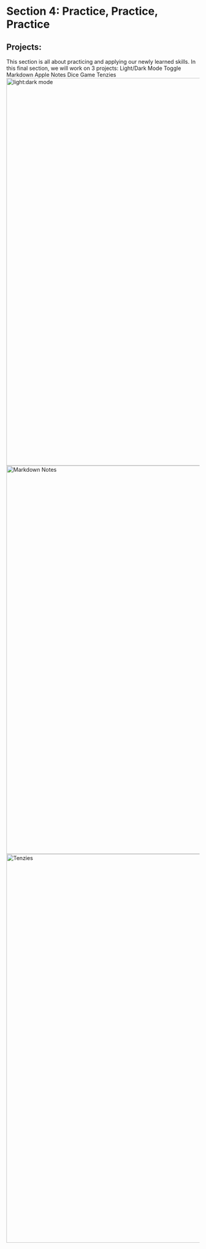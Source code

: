 # Section 4: Practice, Practice, Practice

## Projects: 
This section is all about practicing and applying our newly learned skills. In this final section, we will work on 3 projects:
Light/Dark Mode Toggle
Markdown Apple Notes 
Dice Game Tenzies
<img width="1011" alt="light:dark mode" src="https://github.com/ewainy/learnReactScrimba/assets/77060368/ef355d79-c1e3-44e2-8f71-75d74a515cfc">
<img width="1013" alt="Markdown Notes" src="https://github.com/ewainy/learnReactScrimba/assets/77060368/050f930e-ea07-4d18-9df5-faceac4be40b">
<img width="1014" alt="Tenzies" src="https://github.com/ewainy/learnReactScrimba/assets/77060368/cabb1170-9e4c-4cd9-ab53-b89fd0bdfbe2">
